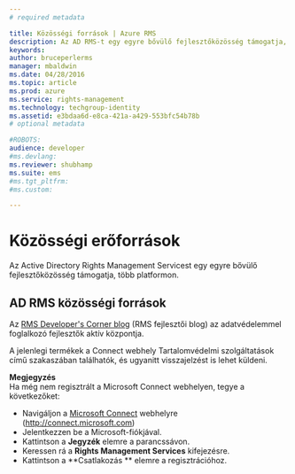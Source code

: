 ```yaml
---
# required metadata

title: Közösségi források | Azure RMS
description: Az AD RMS-t egy egyre bővülő fejlesztőközösség támogatja, több platformon.
keywords:
author: bruceperlerms
manager: mbaldwin
ms.date: 04/28/2016
ms.topic: article
ms.prod: azure
ms.service: rights-management
ms.technology: techgroup-identity
ms.assetid: e3bdaa6d-e8ca-421a-a429-553bfc54b78b
# optional metadata

#ROBOTS:
audience: developer
#ms.devlang:
ms.reviewer: shubhamp
ms.suite: ems
#ms.tgt_pltfrm:
#ms.custom:

---
```


# Közösségi erőforrások

Az Active Directory Rights Management Servicest egy egyre bővülő fejlesztőközösség támogatja, több platformon.

## AD RMS közösségi források

Az [RMS Developer's Corner blog](http://blogs.msdn.com/b/rms/) (RMS fejlesztői blog) az adatvédelemmel foglalkozó fejlesztők aktív központja.

A jelenlegi termékek a Connect webhely Tartalomvédelmi szolgáltatások című szakaszában találhatók, és ugyanitt visszajelzést is lehet küldeni.

**Megjegyzés**  
Ha még nem regisztrált a Microsoft Connect webhelyen, tegye a következőket:

-   Navigáljon a [Microsoft Connect](http://connect.microsoft.com) webhelyre (http://connect.microsoft.com)
-   Jelentkezzen be a Microsoft-fiókjával.
-   Kattintson a **Jegyzék** elemre a parancssávon.
-   Keressen rá a **Rights Management Services** kifejezésre.
-   Kattintson a **Csatlakozás ** elemre a regisztrációhoz.

 

 

 





<!--HONumber=Apr16_HO4-->


